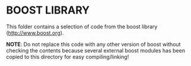 # BOOST LIBRARY
This folder contains a selection of code from the boost library (http://www.boost.org).

**NOTE**: Do not replace this code with any other version of boost without checking the contents because several external boost modules has been copied to this directory for easy compiling/linking!

